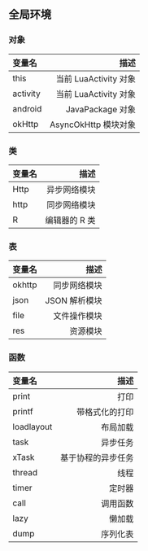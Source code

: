 ## 全局环境

### 对象

| 变量名      |                描述 |
|:---------|------------------:|
| this     | 当前 LuaActivity 对象 |
| activity | 当前 LuaActivity 对象 |
| android  |    JavaPackage 对象 |
| okHttp   |  AsyncOkHttp 模块对象 |

### 类

| 变量名  |       描述 |
|:-----|---------:|
| Http |   异步网络模块 |
| http |   同步网络模块 |
| R    | 编辑器的 R 类 |

### 表

| 变量名    |        描述 |
|:-------|----------:|
| okhttp |    同步网络模块 |
| json   | JSON 解析模块 |
| file   |    文件操作模块 |
| res    |      资源模块 |

### 函数

| 变量名        |        描述 |
|:-----------|----------:|
| print      |        打印 |
| printf     |   带格式化的打印 |
| loadlayout |      布局加载 |
| task       |      异步任务 |
| xTask      | 基于协程的异步任务 |
| thread     |        线程 |
| timer      |       定时器 |
| call       |      调用函数 |
| lazy       |       懒加载 |
| dump       |      序列化表 |
